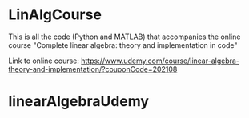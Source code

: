 # LinAlgCourse

This is all the code (Python and MATLAB) that accompanies the online course "Complete linear algebra: theory and implementation in code"

Link to online course:
https://www.udemy.com/course/linear-algebra-theory-and-implementation/?couponCode=202108
# linearAlgebraUdemy

